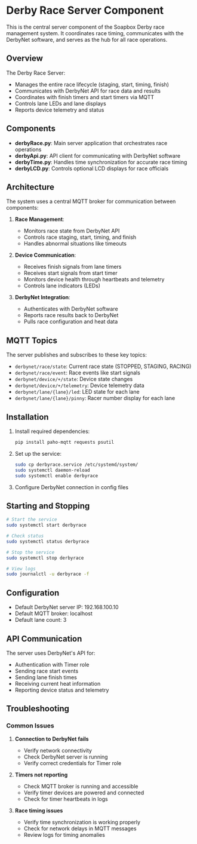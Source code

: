 # Derby Race Server Component

This is the central server component of the Soapbox Derby race management system. It coordinates race timing, communicates with the DerbyNet software, and serves as the hub for all race operations.

## Overview

The Derby Race Server:
- Manages the entire race lifecycle (staging, start, timing, finish)
- Communicates with DerbyNet API for race data and results
- Coordinates with finish timers and start timers via MQTT
- Controls lane LEDs and lane displays
- Reports device telemetry and status

## Components

- **derbyRace.py**: Main server application that orchestrates race operations
- **derbyApi.py**: API client for communicating with DerbyNet software
- **derbyTime.py**: Handles time synchronization for accurate race timing
- **derbyLCD.py**: Controls optional LCD displays for race officials

## Architecture

The system uses a central MQTT broker for communication between components:

1. **Race Management**:
   - Monitors race state from DerbyNet API
   - Controls race staging, start, timing, and finish
   - Handles abnormal situations like timeouts

2. **Device Communication**:
   - Receives finish signals from lane timers
   - Receives start signals from start timer
   - Monitors device health through heartbeats and telemetry
   - Controls lane indicators (LEDs)

3. **DerbyNet Integration**:
   - Authenticates with DerbyNet software
   - Reports race results back to DerbyNet
   - Pulls race configuration and heat data

## MQTT Topics

The server publishes and subscribes to these key topics:

- `derbynet/race/state`: Current race state (STOPPED, STAGING, RACING)
- `derbynet/race/event`: Race events like start signals
- `derbynet/device/+/state`: Device state changes
- `derbynet/device/+/telemetry`: Device telemetry data
- `derbynet/lane/{lane}/led`: LED state for each lane
- `derbynet/lane/{lane}/pinny`: Racer number display for each lane

## Installation

1. Install required dependencies:
   ```bash
   pip install paho-mqtt requests psutil
   ```

2. Set up the service:
   ```bash
   sudo cp derbyrace.service /etc/systemd/system/
   sudo systemctl daemon-reload
   sudo systemctl enable derbyrace
   ```

3. Configure DerbyNet connection in config files

## Starting and Stopping

```bash
# Start the service
sudo systemctl start derbyrace

# Check status
sudo systemctl status derbyrace

# Stop the service
sudo systemctl stop derbyrace

# View logs
sudo journalctl -u derbyrace -f
```

## Configuration

- Default DerbyNet server IP: 192.168.100.10
- Default MQTT broker: localhost
- Default lane count: 3

## API Communication

The server uses DerbyNet's API for:
- Authentication with Timer role
- Sending race start events
- Sending lane finish times
- Receiving current heat information
- Reporting device status and telemetry

## Troubleshooting

### Common Issues

1. **Connection to DerbyNet fails**
   - Verify network connectivity
   - Check DerbyNet server is running
   - Verify correct credentials for Timer role

2. **Timers not reporting**
   - Check MQTT broker is running and accessible
   - Verify timer devices are powered and connected
   - Check for timer heartbeats in logs

3. **Race timing issues**
   - Verify time synchronization is working properly
   - Check for network delays in MQTT messages
   - Review logs for timing anomalies